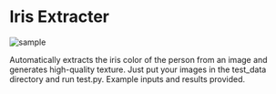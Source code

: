 # Iris Extracter

![sample](https://raw.githubusercontent.com/vanquish630/ExtractIris/master/samples/irises.png)


Automatically extracts the iris color of the person from an image and generates high-quality texture. Just put your images in the test_data directory and run test.py. Example inputs and results provided.